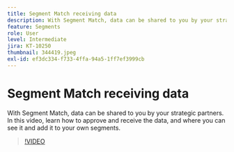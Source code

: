 ```yaml
---
title: Segment Match receiving data
description: With Segment Match, data can be shared to you by your strategic partners. In this video, learn how to approve and receive the data, and where you can see it and add it to your own segments.
feature: Segments
role: User
level: Intermediate
jira: KT-10250
thumbnail: 344419.jpeg
exl-id: ef3dc334-f733-4ffa-94a5-1ff7ef3999cb
---
```

# Segment Match receiving data

With Segment Match, data can be shared to you by your strategic partners. In this video, learn how to approve and receive the data, and where you can see it and add it to your own segments.

>[!VIDEO](https://video.tv.adobe.com/v/344419/?learn=on)

